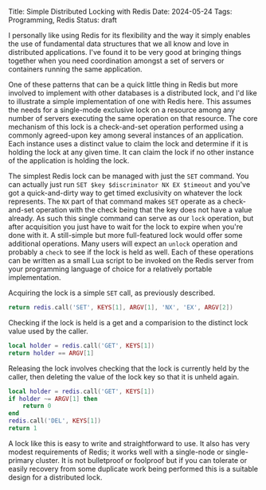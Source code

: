 Title: Simple Distributed Locking with Redis
Date: 2024-05-24
Tags: Programming, Redis
Status: draft

I personally like using Redis for its flexibility and the way it simply enables the use of fundamental data structures that we all know and love in distributed applications. I've found it to be very good at bringing things together when you need coordination amongst a set of servers or containers running the same application.

One of these patterns that can be a quick little thing in Redis but more involved to implement with other databases is a distributed lock, and I'd like to illustrate a simple implementation of one with Redis here. This assumes the needs for a single-mode exclusive lock on a resource among any number of servers executing the same operation on that resource. The core mechanism of this lock is a check-and-set operation performed using a commonly agreed-upon key among several instances of an application. Each instance uses a distinct value to claim the lock and determine if it is holding the lock at any given time. It can claim the lock if no other instance of the application is holding the lock.

The simplest Redis lock can be managed with just the `SET` command. You can actually just run `SET $key $discriminator NX EX $timeout` and you've got a quick-and-dirty way to get timed exclusivity on whatever the lock represents. The `NX` part of that command makes `SET` operate as a check-and-set operation with the check being that the key does not have a value already. As such this single command can serve as our `lock` operation, but after acquisition you just have to wait for the lock to expire when you're done with it. A still-simple but more full-featured lock would offer some additional operations. Many users will expect an `unlock` operation and probably a `check` to see if the lock is held as well. Each of these operations can be written as a small Lua script to be invoked on the Redis server from your programming language of choice for a relatively portable implementation.

Acquiring the lock is a simple `SET` call, as previously described.

```lua
return redis.call('SET', KEYS[1], ARGV[1], 'NX', 'EX', ARGV[2])
```

Checking if the lock is held is a get and a comparision to the distinct lock value used by the caller.

```lua
local holder = redis.call('GET', KEYS[1])
return holder == ARGV[1]
```

Releasing the lock involves checking that the lock is currently held by the caller, then deleting the value of the lock key so that it is unheld again.

```lua
local holder = redis.call('GET', KEYS[1])
if holder ~= ARGV[1] then
    return 0
end
redis.call('DEL', KEYS[1])
return 1
```

A lock like this is easy to write and straightforward to use. It also has very modest requirements of Redis; it works well with a single-node or single-primary cluster. It is not bulletproof or foolproof but if you can tolerate or easily recovery from some duplicate work being performed this is a suitable design for a distributed lock.
